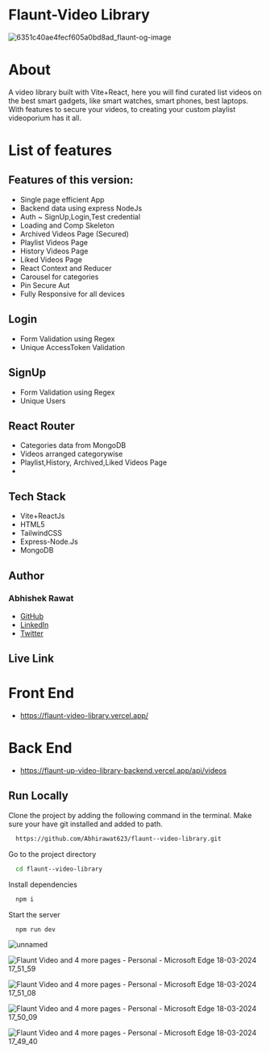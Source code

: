 # Flaunt-Video Library

![6351c40ae4fecf605a0bd8ad_flaunt-og-image](https://github.com/Abhirawat623/flaunt--video-library/assets/131130116/caa2758f-0cf5-4e90-bb70-69057806ab05)


# About

 A video library built with Vite+React, here you will find curated list videos on the best smart gadgets, like smart watches, smart phones, best laptops. With features to secure your videos, to creating your custom playlist videoporium has it all.


# List of features

## Features of this version:
- Single page efficient App
- Backend data using express NodeJs
- Auth ~ SignUp,Login,Test credential
- Loading and Comp Skeleton
- Archived Videos Page (Secured)
- Playlist Videos Page
- History Videos Page
- Liked Videos Page
- React Context and Reducer
- Carousel for categories
- Pin Secure Aut
- Fully Responsive for all devices

## Login
- Form Validation using Regex
- Unique AccessToken Validation

## SignUp
- Form Validation using Regex
- Unique Users

## React Router
- Categories data from MongoDB
- Videos arranged categorywise
- Playlist,History, Archived,Liked Videos Page
- 
## Tech Stack
- Vite+ReactJs
- HTML5
- TailwindCSS
- Express-Node.Js
- MongoDB

## Author

### Abhishek Rawat
-   [GitHub](https://github.com/Abhirawat623)
-   [LinkedIn](https://www.linkedin.com/in/abhishek-rawat-598151240/)
-   [Twitter](https://twitter.com/Abhishekrwt38)


## Live Link
# Front End
- https://flaunt-video-library.vercel.app/
# Back End
- https://flaunt-up-video-library-backend.vercel.app/api/videos


## Run Locally

Clone the project by adding the following command in the terminal.
Make sure your have git installed and added to path.

```bash
  https://github.com/Abhirawat623/flaunt--video-library.git
```

Go to the project directory

```bash
  cd flaunt--video-library
```

Install dependencies

```bash
  npm i
```

Start the server

```bash
  npm run dev
```
![unnamed](https://github.com/Abhirawat623/flaunt--video-library/assets/131130116/b5e1cdb5-b96c-4ba0-8a46-d9d5aa69dfd3)

![Flaunt Video and 4 more pages - Personal - Microsoft​ Edge 18-03-2024 17_51_59](https://github.com/Abhirawat623/flaunt--video-library/assets/131130116/97242c58-bd53-4b9c-a543-cc572f783e33)

![Flaunt Video and 4 more pages - Personal - Microsoft​ Edge 18-03-2024 17_51_08](https://github.com/Abhirawat623/flaunt--video-library/assets/131130116/0f456d10-36b8-41f3-942e-87cd18d4889c)

![Flaunt Video and 4 more pages - Personal - Microsoft​ Edge 18-03-2024 17_50_09](https://github.com/Abhirawat623/flaunt--video-library/assets/131130116/cdca7519-322f-408c-8c35-e8ba799f6880)

![Flaunt Video and 4 more pages - Personal - Microsoft​ Edge 18-03-2024 17_49_40](https://github.com/Abhirawat623/flaunt--video-library/assets/131130116/a1ea7bdc-c6f7-4b99-b287-73ed661f9b4b)


